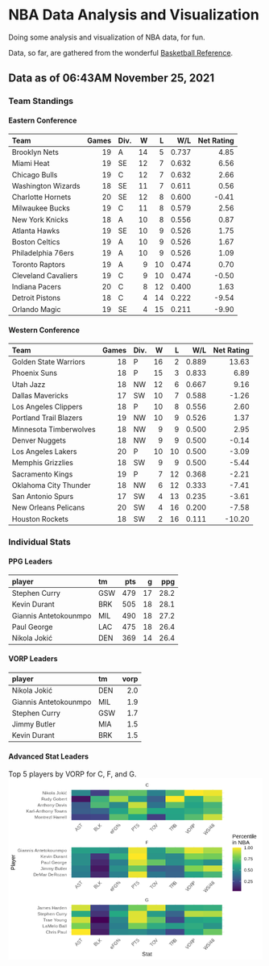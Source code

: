 # NBA Data Analysis and Visualization

Doing some analysis and visualization of NBA data, for fun.

Data, so far, are gathered from the wonderful [Basketball
Reference](https://www.basketball-reference.com/).

## Data as of 06:43AM November 25, 2021

### Team Standings

#### Eastern Conference

| Team                | Games | Div. |  W |  L |   W/L | Net Rating |
| :------------------ | ----: | :--- | -: | -: | ----: | ---------: |
| Brooklyn Nets       |    19 | A    | 14 |  5 | 0.737 |       4.85 |
| Miami Heat          |    19 | SE   | 12 |  7 | 0.632 |       6.56 |
| Chicago Bulls       |    19 | C    | 12 |  7 | 0.632 |       2.66 |
| Washington Wizards  |    18 | SE   | 11 |  7 | 0.611 |       0.56 |
| Charlotte Hornets   |    20 | SE   | 12 |  8 | 0.600 |     \-0.41 |
| Milwaukee Bucks     |    19 | C    | 11 |  8 | 0.579 |       2.56 |
| New York Knicks     |    18 | A    | 10 |  8 | 0.556 |       0.87 |
| Atlanta Hawks       |    19 | SE   | 10 |  9 | 0.526 |       1.75 |
| Boston Celtics      |    19 | A    | 10 |  9 | 0.526 |       1.67 |
| Philadelphia 76ers  |    19 | A    | 10 |  9 | 0.526 |       1.09 |
| Toronto Raptors     |    19 | A    |  9 | 10 | 0.474 |       0.70 |
| Cleveland Cavaliers |    19 | C    |  9 | 10 | 0.474 |     \-0.50 |
| Indiana Pacers      |    20 | C    |  8 | 12 | 0.400 |       1.63 |
| Detroit Pistons     |    18 | C    |  4 | 14 | 0.222 |     \-9.54 |
| Orlando Magic       |    19 | SE   |  4 | 15 | 0.211 |     \-9.90 |

#### Western Conference

| Team                   | Games | Div. |  W |  L |   W/L | Net Rating |
| :--------------------- | ----: | :--- | -: | -: | ----: | ---------: |
| Golden State Warriors  |    18 | P    | 16 |  2 | 0.889 |      13.63 |
| Phoenix Suns           |    18 | P    | 15 |  3 | 0.833 |       6.89 |
| Utah Jazz              |    18 | NW   | 12 |  6 | 0.667 |       9.16 |
| Dallas Mavericks       |    17 | SW   | 10 |  7 | 0.588 |     \-1.26 |
| Los Angeles Clippers   |    18 | P    | 10 |  8 | 0.556 |       2.60 |
| Portland Trail Blazers |    19 | NW   | 10 |  9 | 0.526 |       1.37 |
| Minnesota Timberwolves |    18 | NW   |  9 |  9 | 0.500 |       2.95 |
| Denver Nuggets         |    18 | NW   |  9 |  9 | 0.500 |     \-0.14 |
| Los Angeles Lakers     |    20 | P    | 10 | 10 | 0.500 |     \-3.09 |
| Memphis Grizzlies      |    18 | SW   |  9 |  9 | 0.500 |     \-5.44 |
| Sacramento Kings       |    19 | P    |  7 | 12 | 0.368 |     \-2.21 |
| Oklahoma City Thunder  |    18 | NW   |  6 | 12 | 0.333 |     \-7.41 |
| San Antonio Spurs      |    17 | SW   |  4 | 13 | 0.235 |     \-3.61 |
| New Orleans Pelicans   |    20 | SW   |  4 | 16 | 0.200 |     \-7.58 |
| Houston Rockets        |    18 | SW   |  2 | 16 | 0.111 |    \-10.20 |

### Individual Stats

#### PPG Leaders

| player                | tm  | pts |  g |  ppg |
| :-------------------- | :-- | --: | -: | ---: |
| Stephen Curry         | GSW | 479 | 17 | 28.2 |
| Kevin Durant          | BRK | 505 | 18 | 28.1 |
| Giannis Antetokounmpo | MIL | 490 | 18 | 27.2 |
| Paul George           | LAC | 475 | 18 | 26.4 |
| Nikola Jokić          | DEN | 369 | 14 | 26.4 |

#### VORP Leaders

| player                | tm  | vorp |
| :-------------------- | :-- | ---: |
| Nikola Jokić          | DEN |  2.0 |
| Giannis Antetokounmpo | MIL |  1.9 |
| Stephen Curry         | GSW |  1.7 |
| Jimmy Butler          | MIA |  1.5 |
| Kevin Durant          | BRK |  1.5 |

#### Advanced Stat Leaders

Top 5 players by VORP for C, F, and G.
![](README_files/figure-gfm/README-unnamed-chunk-7-1.png)<!-- -->

